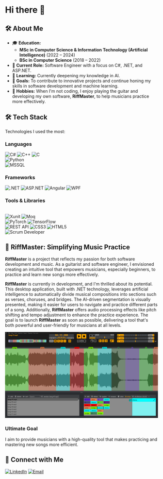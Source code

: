 # Hi there 👋

## 🛠️ About Me
- 🎓 **Education:**
  - **MSc in Computer Science & Information Technology (Artificial Intelligence)**  (2022 – 2024)
  - **BSc in Computer Science** (2018 – 2022)
- 💼 **Current Role:** Software Engineer with a focus on C#, .NET, and ASP.NET.
- 🌱 **Learning:** Currently deepening my knowledge in AI.
- 🎯 **Goals:** To contribute to innovative projects and continue honing my skills in software development and machine learning.
- 🏓 **Hobbies:** When I'm not coding, I enjoy playing the guitar and developing my own software, **RiffMaster**, to help musicians practice more effectively.

## 🛠️ Tech Stack
Technologies I used the most:

### Languages
<p align="left">
  <img src="https://img.shields.io/badge/-C%23-239120?style=flat&logo=c-sharp&logoColor=white" alt="C#">
  <img src="https://img.shields.io/badge/-C%2B%2B-00599C?style=flat&logo=cplusplus&logoColor=white" alt="C++">
  <img src="https://img.shields.io/badge/-C-00599C?style=flat&logo=c&logoColor=white" alt="C">
  <br/>
  <img src="https://img.shields.io/badge/-Python-3776AB?style=flat&logo=python&logoColor=white" alt="Python">
  <br/>
  <img src="https://img.shields.io/badge/-MSSQL-CC2927?style=flat&logo=microsoft-sql-server&logoColor=white" alt="MSSQL">
</p>

### Frameworks
<p align="left">
  <img src="https://img.shields.io/badge/-.NET-512BD4?style=flat&logo=dotnet&logoColor=white" alt=".NET">
  <img src="https://img.shields.io/badge/-ASP.NET-5C2D91?style=flat&logo=dotnet&logoColor=white" alt="ASP.NET">
  <img src="https://img.shields.io/badge/-Angular-DD0031?style=flat&logo=angular&logoColor=white" alt="Angular">
  <img src="https://img.shields.io/badge/-WPF-4A6F7C?style=flat&logo=windows&logoColor=white" alt="WPF">
</p>

### Tools & Libraries
<p align="left">
  <br/>
  <img src="https://img.shields.io/badge/-Xunit-00B0F0?style=flat&logo=xunit&logoColor=white" alt="Xunit">
  <img src="https://img.shields.io/badge/-Moq-5A2D81?style=flat&logo=moq&logoColor=white" alt="Moq">
  <br/>
  <img src="https://img.shields.io/badge/-PyTorch-E94F2F?style=flat&logo=pytorch&logoColor=white" alt="PyTorch">
  <img src="https://img.shields.io/badge/-TensorFlow-FD9D4D?style=flat&logo=tensorflow&logoColor=white" alt="TensorFlow">
  <br/>
  <img src="https://img.shields.io/badge/-REST_API-25D366?style=flat&logo=rest&logoColor=white" alt="REST API">
  <img src="https://img.shields.io/badge/-CSS3-1572B6?style=flat&logo=css3&logoColor=white" alt="CSS3">
  <img src="https://img.shields.io/badge/-HTML5-E34F26?style=flat&logo=html5&logoColor=white" alt="HTML5">
  <br/>
  <img src="https://img.shields.io/badge/-Scrum_Developer-DF7D23?style=flat&logo=scrum&logoColor=white" alt="Scrum Developer">
</p>

## 🎸 RiffMaster: Simplifying Music Practice
**RiffMaster** is a project that reflects my passion for both software development and music. As a guitarist and software engineer, I envisioned creating an intuitive tool that empowers musicians, especially beginners, to practice and learn new songs more effectively.

**RiffMaster** is currently in development, and I'm thrilled about its potential. This desktop application, built with .NET technology, leverages artificial intelligence to automatically divide musical compositions into sections such as verses, choruses, and bridges. The AI-driven segmentation is visually presented, making it easier for users to navigate and practice different parts of a song. Additionally, **RiffMaster** offers audio processing effects like pitch shifting and tempo adjustment to enhance the practice experience. The goal is to launch **RiffMaster** as soon as possible, delivering a tool that's both powerful and user-friendly for musicians at all levels.

![RiffMaster UI](https://github.com/kubusus/kubusus/raw/main/RiffMaster%20UI.png)

### **Ultimate Goal**
I aim to provide musicians with a high-quality tool that makes practicing and mastering new songs more efficient.

## 💬 Connect with Me
[![LinkedIn](https://img.shields.io/badge/-LinkedIn-0077B5?style=flat&logo=LinkedIn&logoColor=white)](https://linkedin.com/in/[/in/jakubwoszczyk])
[![Email](https://img.shields.io/badge/-Email-D14836?style=flat&logo=gmail&logoColor=white)](mailto:[jakub.woszczyk102@gmail.com])

